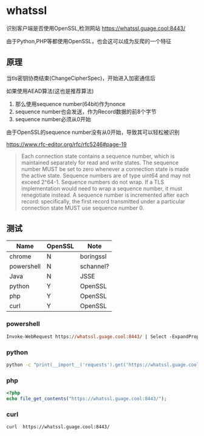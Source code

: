# whatssl

识别客户端是否使用OpenSSL,检测网站 <https://whatssl.guage.cool:8443/> 

由于Python,PHP等都使用OpenSSL，也会这可以成为反爬的一个特征

## 原理

当tls密钥协商结束(ChangeCipherSpec)，开始进入加密通信后

如果使用AEAD算法(这也是推荐算法)

1. 那么使用sequence number(64bit)作为nonce
1. sequence number也会发送，作为Record数据的前8个字节
1. sequence number必须从0开始

由于OpenSSL的sequence number没有从0开始，导致其可以轻松被识别

<https://www.rfc-editor.org/rfc/rfc5246#page-19>

> Each connection state contains a sequence number, which is
> maintained separately for read and write states.  The sequence
> number MUST be set to zero whenever a connection state is made the
> active state.  Sequence numbers are of type uint64 and may not
> exceed 2^64-1.  Sequence numbers do not wrap.  If a TLS
> implementation would need to wrap a sequence number, it must
> renegotiate instead.  A sequence number is incremented after each
> record: specifically, the first record transmitted under a
> particular connection state MUST use sequence number 0.



## 测试

| Name       | OpenSSL | Note      |
|------------|---------|-----------|
| chrome     | N       | boringssl |
| powershell | N       | schannel? |
| Java       | N       | JSSE      |
| python     | Y       | OpenSSL   |
| php        | Y       | OpenSSL   |
| curl       | Y       | OpenSSL   |


### powershell

```ps
Invoke-WebRequest https://whatssl.guage.cool:8443/ | Select -ExpandProperty Content
```

### python

```sh
python -c "print(__import__('requests').get('https://whatssl.guage.cool:8443/').text)"
```

### php

```php
<?php
echo file_get_contents("https://whatssl.guage.cool:8443/");
```

### curl

```sh
curl  https://whatssl.guage.cool:8443/
```